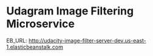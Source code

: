 # Udagram Image Filtering Microservice

EB_URL: http://udacity-image-filter-server-dev.us-east-1.elasticbeanstalk.com